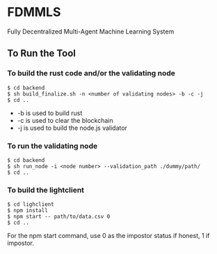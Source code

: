 # FDMMLS
Fully Decentralized Multi-Agent Machine Learning System

## To Run the Tool
### To build the rust code and/or the validating node
``` shell
$ cd backend
$ sh build_finalize.sh -n <number of validating nodes> -b -c -j 
$ cd ..
````
- -b is used to build rust
- -c is used to clear the blockchain
- -j is used to build the node.js validator

### To run the validating node
``` shell
$ cd backend
$ sh run_node -i <node number> --validation_path ./dummy/path/
$ cd ..
````
### To build the lightclient 
``` shell
$ cd lighclient
$ npm install
$ npm start -- path/to/data.csv 0
$ cd ..
```
For the npm start command, use 0 as the impostor status if honest, 1 if impostor. 
